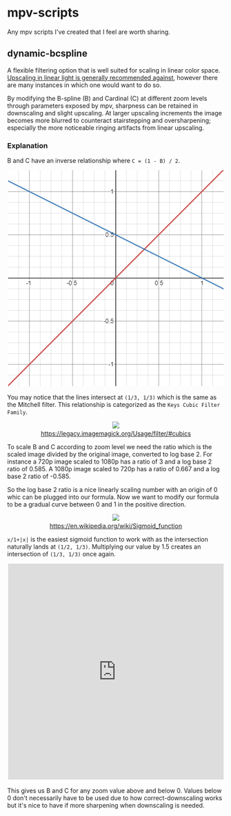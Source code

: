 # mpv-scripts
Any mpv scripts I've created that I feel are worth sharing.

## dynamic-bcspline

A flexible filtering option that is well suited for scaling in linear color space. [Upscaling in linear light is generally recommended against](https://legacy.imagemagick.org/Usage/filter/nicolas/#upsampling_examples), however there are many instances in which one would want to do so.

By modifying the B-spline (B) and Cardinal (C) at different zoom levels through parameters exposed by mpv, sharpness can be retained in downscaling and slight upscaling. At larger upscaling increments the image becomes more blurred to counteract stairstepping and oversharpening; especially the more noticeable ringing artifacts from linear upscaling.

### Explanation

B and C have an inverse relationship where `C = (1 - B) / 2`.

<center>
    <img src = "images/key_filters.png">
</center>

You may notice that the lines intersect at `(1/3, 1/3)` which is the same as the Mitchell filter. This relationship is categorized as the `Keys Cubic Filter Family`.

<center>
    <img src = "https://legacy.imagemagick.org/Usage/img_diagrams/cubic_survey.gif">
    <figcaption>
        <a href = "https://legacy.imagemagick.org/Usage/filter/#cubics">
            https://legacy.imagemagick.org/Usage/filter/#cubics
        </a>
    </figcaption>
</center>

To scale B and C according to zoom level we need the ratio which is the scaled image divided by the original image, converted to log base 2. For instance a 720p image scaled to 1080p has a ratio of 3 and a log base 2 ratio of 0.585. A 1080p image scaled to 720p has a ratio of 0.667 and a log base 2 ratio of -0.585.

So the log base 2 ratio is a nice linearly scaling number with an origin of 0 whic can be plugged into our formula. Now we want to modify our formula to be a gradual curve between 0 and 1 in the positive direction.

<center>
    <img src = "https://upload.wikimedia.org/wikipedia/commons/6/6f/Gjl-t%28x%29.svg">
     <figcaption>
        <a href = "https://en.wikipedia.org/wiki/Sigmoid_function">
            https://en.wikipedia.org/wiki/Sigmoid_function
        </a>
    </figcaption>
</center>

`x/1+|x|` is the easiest sigmoid function to work with as the intersection naturally lands at `(1/2, 1/3)`. Multiplying our value by 1.5 creates an intersection of `(1/3, 1/3)` once again.

<center>
    <iframe src="https://www.desmos.com/calculator/tizsx3x6vs?embed" width="500px" height="500px" frameborder=0></iframe>
</center>

This gives us B and C for any zoom value above and below 0. Values below 0 don't necessarily have to be used due to how correct-downscaling works but it's nice to have if more sharpening when downscaling is needed.
